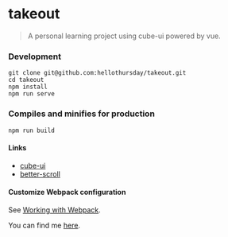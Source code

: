# takeout

> A personal learning project using cube-ui powered by vue.

### Development
```
git clone git@github.com:hellothursday/takeout.git
cd takeout
npm install
npm run serve
```

### Compiles and minifies for production
```
npm run build
```

#### Links
- [cube-ui](https://didi.github.io/cube-ui/#/en-US)
- [better-scroll](http://ustbhuangyi.github.io/better-scroll/#/en)

#### Customize Webpack configuration
See [Working with Webpack](https://cli.vuejs.org/guide/webpack.html).


You can find me [here](https://juejin.im/user/5b037f2af265da0b9a6a4798).

